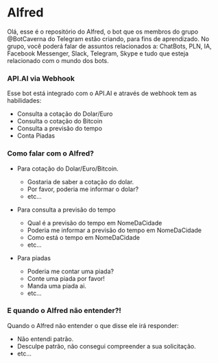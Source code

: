 # Alfred

Olá, esse é o repositório do Alfred, o bot que os membros do grupo @BotCaverna do Telegram estão criando, para fins de aprendizado. No grupo, você poderá falar de assuntos relacionados a: ChatBots, PLN, IA, Facebook Messenger, Slack, Telegram, Skype e tudo que esteja relacionado com o mundo dos bots. 

### API.AI via Webhook
Esse bot está integrado com o API.AI e através de webhook tem as habilidades:
- Consulta a cotação do Dolar/Euro
- Consulta o cotação do Bitcoin
- Consulta a previsão do tempo
- Conta Piadas

### Como falar com o Alfred?
- Para cotação do Dolar/Euro/Bitcoin.
  * Gostaria de saber a cotação do dolar.
  * Por favor, poderia me informar o dolar?
  * etc...

- Para consulta a previsão do tempo
  * Qual é a previsão do tempo em NomeDaCidade
  * Poderia me informar a previsão do tempo em NomeDaCidade
  * Como está o tempo em NomeDaCidade
  * etc...
  
- Para piadas
  * Poderia me contar uma piada?
  * Conte uma piada por favor!
  * Manda uma piada ai.
  * etc...
  
### E quando o Alfred não entender?!

Quando o Alfred não entender o que disse ele irá responder:
- Não entendi patrão.
- Desculpe patrão, não consegui compreender a sua solicitação.
- etc...

